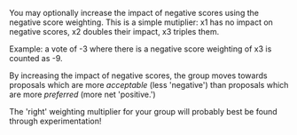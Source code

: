 You may optionally increase the impact of negative scores using the negative score weighting. This is a simple mutiplier: x1 has no impact on negative scores, x2 doubles their impact, x3 triples them.

Example: a vote of -3 where there is a negative score weighting of x3 is counted as -9.

By increasing the impact of negative scores, the group moves towards proposals which are more _acceptable_ (less 'negative') than proposals which are more _preferred_ (more net 'positive.')

The 'right' weighting multiplier for your group will probably best be found through experimentation!